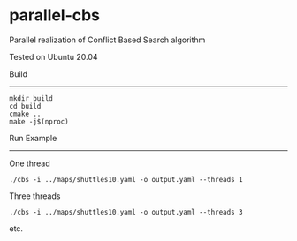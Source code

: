 # parallel-cbs
Parallel realization of Conflict Based Search algorithm

Tested on Ubuntu 20.04

Build
*****
<pre><code>mkdir build
cd build
cmake ..
make -j$(nproc)
</code></pre>

Run Example
***********
One thread
<pre><code>./cbs -i ../maps/shuttles10.yaml -o output.yaml --threads 1
</code></pre>

Three threads
<pre><code>./cbs -i ../maps/shuttles10.yaml -o output.yaml --threads 3
</code></pre>

etc.
